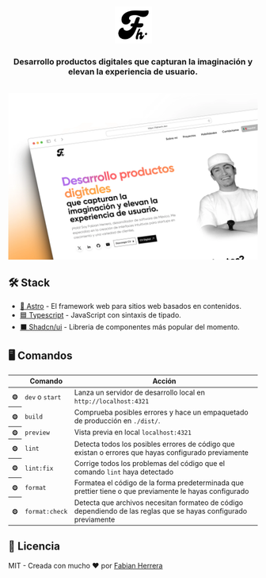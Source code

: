 <main>
  <div align="center">
    <picture align="center">
      <source
        media='(prefers-color-scheme: dark)'
        srcSet='https://github.com/FabianHermar/fabianh.dev/blob/main/public/svg/light-logo.svg'
      />
      <source
        media='(prefers-color-scheme: light)'
        srcSet='https://github.com/FabianHermar/fabianh.dev/blob/main/public/svg/dark-logo.svg'
      />
      <img
        height="75em"
        alt='Boxode Logo'
        src='https://github.com/FabianHermar/fabianh.dev/blob/main/public/svg/dark-logo.svg'
      />
    </picture>
  <h3>Desarrollo productos digitales que capturan la imaginación y elevan la experiencia de usuario.</h3>
    <br />
    <img src="https://github.com/FabianHermar/fabianh.dev/blob/main/public/FH_mockup.webp" alt="Web design of my personal portfolio" />
    <br />
  </div>
    <div>
      <h2>🛠 Stack</h2>
      <ul>
        <li>
          <a href="https://astro.build/">🚀 Astro</a> - El framework web para sitios web basados en contenidos.
        </li>
        <li>
          <a href="https://www.typescriptlang.org/">🟦 Typescript</a> - JavaScript con sintaxis de tipado.
        </li>
        <li>
          <a href="https://ui.shadcn.com/">⬛ Shadcn/ui</a> - Libreria de componentes más popular del momento.
        </li>
      </ul>
    </div>
  <div>
    <h2>🖥 Comandos</h2>
    <table>
      <thead>
        <tr>
          <th></th>
          <th>Comando</th>
          <th>Acción</th>
        </tr>
      </thead>
      <tbody>
        <tr>
          <th>⚙</th>
          <td><code>dev</code> o <code>start</code></td>
          <td>Lanza un servidor de desarrollo local en <code>http://localhost:4321</code></td>
        </tr>
        <tr>
          <th>⚙</th>
          <td><code>build</code></td>
          <td>Comprueba posibles errores y hace un empaquetado de producción en <code>./dist/</code>.</td>
        </tr>
        <tr>
          <th>⚙</th>
          <td><code>preview</code></td>
          <td>Vista previa en local <code>localhost:4321</code></td>
        </tr>
        <tr>
          <th>⚙</th>
          <td><code>lint</code></td>
          <td>Detecta todos los posibles errores de código que existan o errores que hayas configurado previamente</td>
        </tr>
        <tr>
          <th>⚙</th>
          <td><code>lint:fix</code></td>
          <td>Corrige todos los problemas del código que el comando <code>lint</code> haya detectado</td>
        </tr>
        <tr>
          <th>⚙</th>
          <td><code>format</code></td>
          <td>Formatea el código de la forma predeterminada que prettier tiene o que previamente le hayas configurado</td>
        </tr>
        <tr>
          <th>⚙</th>
          <td><code>format:check</code></td>
          <td>Detecta que archivos necesitan formateo de código dependiendo de las reglas que se hayas configurado previamente</td>
        </tr>
      </tbody>
    </table>
  </div>
  <div>
    <h2>🔑 Licencia</h2>
    <a>MIT</a> - Creada con mucho ❤️ por <a href="https://fabianh.dev">Fabian Herrera</a>
  </div>
</main>
